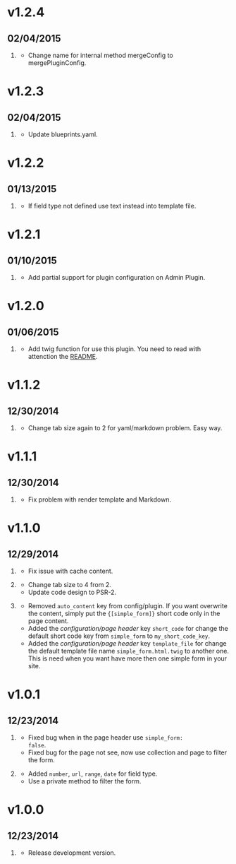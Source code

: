 # v1.2.4
## 02/04/2015

1. [](#bugfix)
    * Change name for internal method mergeConfig to mergePluginConfig.

# v1.2.3
## 02/04/2015

1. [](#improved)
    * Update blueprints.yaml.

# v1.2.2
## 01/13/2015

1. [](#bugfix)
    * If field type not defined use text instead into template file.

# v1.2.1
## 01/10/2015

1. [](#improved)
    * Add partial support for plugin configuration on Admin Plugin.

# v1.2.0
## 01/06/2015

1. [](#new)
    * Add twig function for use this plugin. You need to read with attenction the [README](README.md).

# v1.1.2
## 12/30/2014

1. [](#improved)
    * Change tab size again to 2 for yaml/markdown problem. Easy way.

# v1.1.1
## 12/30/2014

1. [](#bugfix)
    * Fix problem with render template and Markdown.

# v1.1.0
## 12/29/2014

1. [](#bugfix)
    * Fix issue with cache content.

1. [](#improved)
    * Change tab size to 4 from 2.
    * Update code design to PSR-2.

1. [](#new)
    * Removed <code>auto_content</code> key from config/plugin. If you want overwrite the content, simply put the <code>{[simple_form]}</code> short code only in the page content.
    * Added the _configuration/page header_ key <code>short_code</code> for change the default short code key from <code>simple_form</code> to <code>my_short_code_key</code>.
    * Added the _configuration/page header_ key <code>template_file</code> for change the default template file name <code>simple_form.html.twig</code> to another one. This is need when you want have more then one simple form in your site.

# v1.0.1
## 12/23/2014

1. [](#bugfix)
    * Fixed bug when in the page header use <code>simple_form: false</code>.
    * Fixed bug for the page not see, now use collection and page to filter the form.

1. [](#improved)
    * Added <code>number</code>, <code>url</code>, <code>range</code>, <code>date</code> for field type.
    * Use a private method to filter the form.

# v1.0.0
## 12/23/2014

1. [](#new)
    * Release development version.
